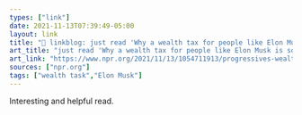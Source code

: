 ```yaml
---
types: ["link"]
date: 2021-11-13T07:39:49-05:00
layout: link
title: "🔗 linkblog: just read 'Why a wealth tax for people like Elon Musk is so hard to pull off : NPR'"
art_title: "just read 'Why a wealth tax for people like Elon Musk is so hard to pull off : NPR"
art_link: "https://www.npr.org/2021/11/13/1054711913/progressives-wealth-tax-super-rich-elon-musk-jeff-bezos"
sources: ["npr.org"]
tags: ["wealth task","Elon Musk"]
---
```

Interesting and helpful read.
